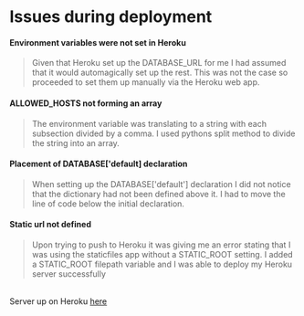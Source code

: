# Issues during deployment

  #### Environment variables were not set in Heroku
  > Given that Heroku set up the DATABASE_URL for me I had assumed that it would automagically set up the rest. This was not the case so proceeded to set them up manually via the Heroku web app.

  #### ALLOWED_HOSTS not forming an array
  > The environment variable was translating to a string with each subsection divided by a comma. I used pythons split method to divide the string into an array.

  #### Placement of DATABASE['default] declaration
  > When setting up the DATABASE['default'] declaration I did not notice that the dictionary had not been defined above it. I had to move the line of code below the initial declaration.

  #### Static url not defined
  > Upon trying to push to Heroku it was giving me an error stating that I was using the staticfiles app without a STATIC_ROOT setting. I added a STATIC_ROOT filepath variable and I was able to deploy my Heroku server successfully

  <br>
  Server up on Heroku <a href='https://django-notes-api.herokuapp.com/'>here</a>